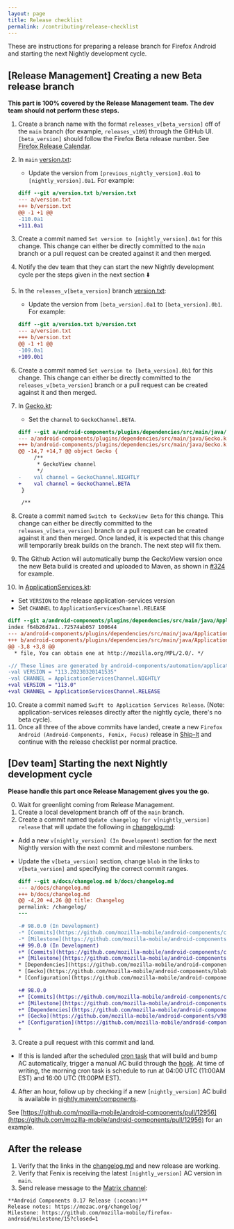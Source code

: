 ```yaml
---
layout: page
title: Release checklist
permalink: /contributing/release-checklist
---
```


These are instructions for preparing a release branch for Firefox Android and starting the next Nightly development cycle.

## [Release Management] Creating a new Beta release branch

**This part is 100% covered by the Release Management team. The dev team should not perform these steps.**

1. Create a branch name with the format `releases_v[beta_version]` off of the `main` branch (for example, `releases_v109`) through the GitHub UI.
`[beta_version]` should follow the Firefox Beta release number. See [Firefox Release Calendar](https://wiki.mozilla.org/Release_Management/Calendar).
2. In `main` [version.txt](https://github.com/mozilla-mobile/firefox-android/blob/main/version.txt): 
   - Update the version from `[previous_nightly_version].0a1` to `[nightly_version].0a1`. For example:
    ```diff
    diff --git a/version.txt b/version.txt
    --- a/version.txt
    +++ b/version.txt
    @@ -1 +1 @@
    -110.0a1
    +111.0a1
    ```
3. Create a commit named `Set version to [nightly_version].0a1` for this change. This change can either be directly committed to the `main` branch or a pull request can be created against it and then merged.
3. Notify the dev team that they can start the new Nightly development cycle per the steps given in the next section ⬇️
4. In the `releases_v[beta_version]` branch [version.txt](https://github.com/mozilla-mobile/firefox-android/blob/main/version.txt):
   - Update the version from `[beta_version].0a1` to `[beta_version].0b1`. For example:

    ```diff
    diff --git a/version.txt b/version.txt
    --- a/version.txt
    +++ b/version.txt
    @@ -1 +1 @@
    -109.0a1
    +109.0b1
    ```
5. Create a commit named `Set version to [beta_version].0b1` for this change. This change can either be directly committed to the `releases_v[beta_version]` branch or a pull request can be created against it and then merged.
6. In [Gecko.kt](https://github.com/mozilla-mobile/firefox-android/blob/main/android-components/plugins/dependencies/src/main/java/Gecko.kt):
   - Set the `channel` to `GeckoChannel.BETA`.

    ```diff
    diff --git a/android-components/plugins/dependencies/src/main/java/Gecko.kt b/android-components/plugins/dependencies/src/main/java/Gecko.kt
    --- a/android-components/plugins/dependencies/src/main/java/Gecko.kt
    +++ b/android-components/plugins/dependencies/src/main/java/Gecko.kt
    @@ -14,7 +14,7 @@ object Gecko {
         /**
          * GeckoView channel
          */
    -    val channel = GeckoChannel.NIGHTLY
    +    val channel = GeckoChannel.BETA
     }
    
     /**
    ```
7. Create a commit named `Switch to GeckoView Beta` for this change. This change can either be directly committed to the `releases_v[beta_version]` branch or a pull request can be created against it and then merged. Once landed, it is expected that this change will temporarily break builds on the branch. The next step will fix them.
8. The Github Action will automatically bump the GeckoView version once the new Beta build is created and uploaded to Maven, as shown in [#324](https://github.com/mozilla-mobile/firefox-android/pull/324) for example.
9. In [ApplicationServices.kt](https://github.com/mozilla-mobile/firefox-android/blob/main/android-components/plugins/dependencies/src/main/java/ApplicationServices.kt):
  - Set `VERSION` to the release application-services version
  - Set `CHANNEL` to `ApplicationServicesChannel.RELEASE`

```diff
diff --git a/android-components/plugins/dependencies/src/main/java/ApplicationServices.kt b/android-components/plugins/dependencies/src/main/java/ApplicationServices.kt
index f64b26d7a1..72574ab057 100644
--- a/android-components/plugins/dependencies/src/main/java/ApplicationServices.kt
+++ b/android-components/plugins/dependencies/src/main/java/ApplicationServices.kt
@@ -3,8 +3,8 @@
  * file, You can obtain one at http://mozilla.org/MPL/2.0/. */

-// These lines are generated by android-components/automation/application-services-nightly-bump.py
-val VERSION = "113.20230320141535"
-val CHANNEL = ApplicationServicesChannel.NIGHTLY
+val VERSION = "113.0"
+val CHANNEL = ApplicationServicesChannel.RELEASE
```
10. Create a commit named `Swift to Application Services Release`.  (Note: application-services releases directly after the nightly cycle, there's no beta cycle).
11. Once all three of the above commits have landed, create a new `Firefox Android (Android-Components, Femix, Focus)` release in [Ship-It](https://shipit.mozilla-releng.net/) and continue with the release checklist per normal practice.

## [Dev team] Starting the next Nightly development cycle

**Please handle this part once Release Management gives you the go.**

0. Wait for greenlight coming from Release Management.
1. Create a local development branch off of the `main` branch.
2. Create a commit named `Update changelog for v[nightly_version] release` that will update the following in [changelog.md](https://github.com/mozilla-mobile/firefox-android/blob/main/docs/changelog.md):
  - Add a new `v[nightly_version] (In Development)` section for the next Nightly version with the next commit and milestone numbers.
  - Update the `v[beta_version]` section, change `blob` in the links to `v[beta_version]` and specifying the correct commit ranges.

    ```diff
    diff --git a/docs/changelog.md b/docs/changelog.md
    --- a/docs/changelog.md
    +++ b/docs/changelog.md
    @@ -4,20 +4,26 @@ title: Changelog
    permalink: /changelog/
    ---

    -# 98.0.0 (In Development)
    -* [Commits](https://github.com/mozilla-mobile/android-components/compare/v97.0.0...main)
    -* [Milestone](https://github.com/mozilla-mobile/android-components/milestone/145?closed=1)
    +# 99.0.0 (In Development)
    +* [Commits](https://github.com/mozilla-mobile/android-components/compare/v98.0.0...main)
    +* [Milestone](https://github.com/mozilla-mobile/android-components/milestone/146?closed=1)
    * [Dependencies](https://github.com/mozilla-mobile/android-components/blob/main/buildSrc/src/main/java/Dependencies.kt)
    * [Gecko](https://github.com/mozilla-mobile/android-components/blob/main/buildSrc/src/main/java/Gecko.kt)
    * [Configuration](https://github.com/mozilla-mobile/android-components/blob/main/.config.yml)

    +# 98.0.0
    +* [Commits](https://github.com/mozilla-mobile/android-components/compare/v97.0.0...v98.0.0)
    +* [Milestone](https://github.com/mozilla-mobile/android-components/milestone/145?closed=1)
    +* [Dependencies](https://github.com/mozilla-mobile/android-components/v98.0.0/main/buildSrc/src/main/java/Dependencies.kt)
    +* [Gecko](https://github.com/mozilla-mobile/android-components/v98.0.0/main/buildSrc/src/main/java/Gecko.kt)
    +* [Configuration](https://github.com/mozilla-mobile/android-components/v98.0.0/main/.config.yml)
    +
    ```

3. Create a pull request with this commit and land.
  - If this is landed after the scheduled [cron task](https://github.com/mozilla-mobile/firefox-android/blob/main/.cron.yml#L13) that will build and bump AC automatically, trigger a manual AC build through the [hook](https://firefox-ci-tc.services.mozilla.com/hooks/project-releng/cron-task-mozilla-mobile-android-components%2Fnightly). At time of writing, the morning cron task is schedule to run at 04:00 UTC (11:00AM EST) and 16:00 UTC (11:00PM EST).
4. After an hour, follow up by checking if a new `[nightly_version]` AC build is available in [nightly.maven/components](https://nightly.maven.mozilla.org/?prefix=maven2/org/mozilla/components/).

See [https://github.com/mozilla-mobile/android-components/pull/12956](https://github.com/mozilla-mobile/android-components/pull/12956) for an example.

## After the release

1. Verify that the links in the [changelog.md](https://github.com/mozilla-mobile/firefox-android/blob/main/docs/changelog.md) and new release are working.
2. Verify that Fenix is receiving the latest `[nightly_version]` AC version in `main`.
3. Send release message to the [Matrix channel](https://chat.mozilla.org/#/room/#android-components:mozilla.org):
```
**Android Components 0.17 Release (:ocean:)**
Release notes: https://mozac.org/changelog/
Milestone: https://github.com/mozilla-mobile/firefox-android/milestone/15?closed=1
```
